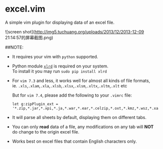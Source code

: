 excel.vim  
=========

A simple vim plugin for displaying data of an excel file.  

![screen shot](http://img5.tuchuang.org/uploads/2013/12/2013-12-09 21:14:57的屏幕截图.png)

##NOTE:
+ It requires your vim with `python` supported.
  
+ Python module [`xlrd`](https://github.com/python-excel/xlrd) is required on your system.   
  To install it you may run `sudo pip install xlrd`  
  
+ For `vim 7.3` and less, it works well for almost all kinds of file formats,   
  ie. `.xls`,`.xlam`,`.xla`,`.xlsb`,`.xlsx`,`.xlsm`,`.xltx`,`.xltm`,`.xlt` etc   

  But for `vim 7.4`, please add the following to your `.vimrc` file:
  ```
  let g:zipPlugin_ext = '*.zip,*.jar,*.xpi,*.ja,*.war,*.ear,*.celzip,*.oxt,*.kmz,*.wsz,*.xap,*.docx,*.docm,*.dotx,*.dotm,*.potx,*.potm,*.ppsx,*.ppsm,*.pptx,*.pptm,*.ppam,*.sldx,*.thmx,*.crtx,*.vdw,*.glox,*.gcsx,*.gqsx'
  ```
  
+ It will parse all sheets by default, displaying them on different tabs.
  
+ You can only __read__ data of a file, any modifications on any tab will __NOT__ do change to the origin excel file.
  
+ Works best on excel files that contain English characters only.
